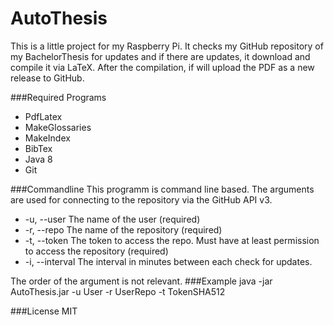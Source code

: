 AutoThesis
======

This is a little project for my Raspberry Pi. It checks my GitHub repository of my BachelorThesis for updates and if 
there are updates, it download and compile it via LaTeX. After the compilation, if will upload the PDF as a new release
to GitHub.

###Required Programs
* PdfLatex
* MakeGlossaries
* MakeIndex
* BibTex
* Java 8
* Git

###Commandline
This programm is command line based. The arguments are used for connecting to the repository via the GitHub API v3.

* -u, --user The name of the user (required)
* -r, --repo The name of the repository (required)
* -t, --token The token to access the repo. Must have at least permission to access the repository (required)
* -i, --interval The interval in minutes between each check for updates.

The order of the argument is not relevant.
###Example
    java -jar AutoThesis.jar -u User -r UserRepo -t TokenSHA512

###License
MIT